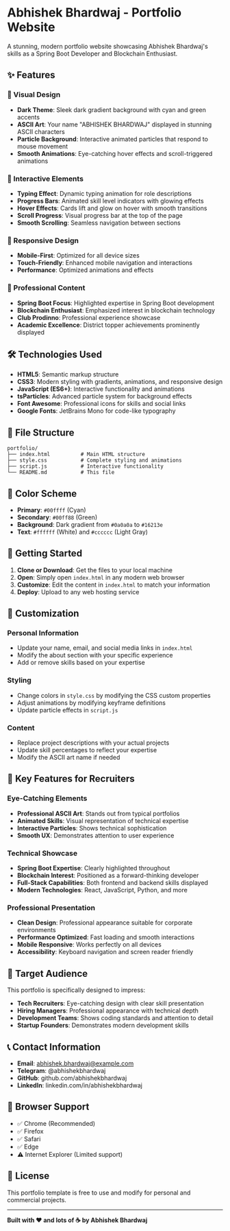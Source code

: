 # Abhishek Bhardwaj - Portfolio Website

A stunning, modern portfolio website showcasing Abhishek Bhardwaj's skills as a Spring Boot Developer and Blockchain Enthusiast.

## ✨ Features

### 🎨 Visual Design
- **Dark Theme**: Sleek dark gradient background with cyan and green accents
- **ASCII Art**: Your name "ABHISHEK BHARDWAJ" displayed in stunning ASCII characters
- **Particle Background**: Interactive animated particles that respond to mouse movement
- **Smooth Animations**: Eye-catching hover effects and scroll-triggered animations

### 🚀 Interactive Elements
- **Typing Effect**: Dynamic typing animation for role descriptions
- **Progress Bars**: Animated skill level indicators with glowing effects
- **Hover Effects**: Cards lift and glow on hover with smooth transitions
- **Scroll Progress**: Visual progress bar at the top of the page
- **Smooth Scrolling**: Seamless navigation between sections

### 📱 Responsive Design
- **Mobile-First**: Optimized for all device sizes
- **Touch-Friendly**: Enhanced mobile navigation and interactions
- **Performance**: Optimized animations and effects

### 🎯 Professional Content
- **Spring Boot Focus**: Highlighted expertise in Spring Boot development
- **Blockchain Enthusiast**: Emphasized interest in blockchain technology
- **Club Prodinno**: Professional experience showcase
- **Academic Excellence**: District topper achievements prominently displayed

## 🛠️ Technologies Used

- **HTML5**: Semantic markup structure
- **CSS3**: Modern styling with gradients, animations, and responsive design
- **JavaScript (ES6+)**: Interactive functionality and animations
- **tsParticles**: Advanced particle system for background effects
- **Font Awesome**: Professional icons for skills and social links
- **Google Fonts**: JetBrains Mono for code-like typography

## 📁 File Structure

```
portfolio/
├── index.html          # Main HTML structure
├── style.css           # Complete styling and animations
├── script.js           # Interactive functionality
└── README.md           # This file
```

## 🎨 Color Scheme

- **Primary**: `#00ffff` (Cyan)
- **Secondary**: `#00ff88` (Green)
- **Background**: Dark gradient from `#0a0a0a` to `#16213e`
- **Text**: `#ffffff` (White) and `#cccccc` (Light Gray)

## 🚀 Getting Started

1. **Clone or Download**: Get the files to your local machine
2. **Open**: Simply open `index.html` in any modern web browser
3. **Customize**: Edit the content in `index.html` to match your information
4. **Deploy**: Upload to any web hosting service

## 📝 Customization

### Personal Information
- Update your name, email, and social media links in `index.html`
- Modify the about section with your specific experience
- Add or remove skills based on your expertise

### Styling
- Change colors in `style.css` by modifying the CSS custom properties
- Adjust animations by modifying keyframe definitions
- Update particle effects in `script.js`

### Content
- Replace project descriptions with your actual projects
- Update skill percentages to reflect your expertise
- Modify the ASCII art name if needed

## 🌟 Key Features for Recruiters

### Eye-Catching Elements
- **Professional ASCII Art**: Stands out from typical portfolios
- **Animated Skills**: Visual representation of technical expertise
- **Interactive Particles**: Shows technical sophistication
- **Smooth UX**: Demonstrates attention to user experience

### Technical Showcase
- **Spring Boot Expertise**: Clearly highlighted throughout
- **Blockchain Interest**: Positioned as a forward-thinking developer
- **Full-Stack Capabilities**: Both frontend and backend skills displayed
- **Modern Technologies**: React, JavaScript, Python, and more

### Professional Presentation
- **Clean Design**: Professional appearance suitable for corporate environments
- **Performance Optimized**: Fast loading and smooth interactions
- **Mobile Responsive**: Works perfectly on all devices
- **Accessibility**: Keyboard navigation and screen reader friendly

## 🎯 Target Audience

This portfolio is specifically designed to impress:
- **Tech Recruiters**: Eye-catching design with clear skill presentation
- **Hiring Managers**: Professional appearance with technical depth
- **Development Teams**: Shows coding standards and attention to detail
- **Startup Founders**: Demonstrates modern development skills

## 📞 Contact Information

- **Email**: abhishek.bhardwaj@example.com
- **Telegram**: @abhishekbhardwaj
- **GitHub**: github.com/abhishekbhardwaj
- **LinkedIn**: linkedin.com/in/abhishekbhardwaj

## 🔧 Browser Support

- ✅ Chrome (Recommended)
- ✅ Firefox
- ✅ Safari
- ✅ Edge
- ⚠️ Internet Explorer (Limited support)

## 📄 License

This portfolio template is free to use and modify for personal and commercial projects.

---

**Built with ❤️ and lots of ☕ by Abhishek Bhardwaj** 